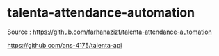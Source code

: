 # talenta-attendance-automation

Source : 
https://github.com/farhanazizf/talenta-attendance-automation

https://github.com/ans-4175/talenta-api
